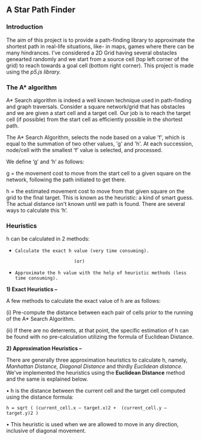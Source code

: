 ## A Star Path Finder

### Introduction
The aim of this project is to provide a path-finding library to approximate the shortest path in real-life situations, like- in maps, games where there can be many hindrances. I've considered a 2D Grid having several obstacles genearted randomly and we start from a source cell (top left corner of the grid) to reach towards a goal cell (bottom right corner). This project is made using the _p5.js library._
### The A* algorithm
A* Search algorithm is indeed a well known technique used in path-finding and graph traversals. Consider a square network/grid that has obstacles and we are given a start cell and a target cell. Our job is to reach the target cell (if possible) from the start cell as efficiently possible in the shortest path. 

The A* Search Algorithm, selects the node based on a value 'f', which is equal to the summation of two other values, 'g' and 'h'. At each succession, node/cell with the smallest ‘f’ value is selected, and processed.

We define ‘g’ and ‘h’ as follows:

g = the movement cost to move from the start cell to a given square on the network, following the path initiated to get there.

h = the estimated movement cost to move from that given square on the grid to the final target. This is known as the heuristic: a kind of smart guess. The actual distance isn't known until we path is found. There are several ways to calculate this ‘h’.
### Heuristics
h can be calculated in 2 methods:
* `Calculate the exact h value (very time consuming).` 

                            (or)
                            
* `Approximate the h value with the help of heuristic methods (less time consuming).`

**1) Exact Heuristics –**

A few methods to calculate the exact value of h are as follows:

(i) Pre-compute the distance between each pair of cells prior to the running of the A* Search Algorithm.

(ii) If there are no deterrents, at that point, the specific estimation of h can be found with no pre-calculation utilizing the formula of Euclidean Distance.

**2) Approximation Heuristics –**

There are generally three approximation heuristics to calculate h, namely, _Manhattan Distance, Diagonal Distance_ and thirdly _Euclidean distance._ We've implemented the heuristics using the **Euclidean Distance** method and the same is explained below.

• h is the distance between the current cell and the target cell computed using the distance formula:
   
   `h = sqrt ( (current_cell.x – target.x)2 + 
            (current_cell.y – target.y)2 )` 
            
• This heuristic is used when we are allowed to move in any direction, inclusive of diagonal movement.



